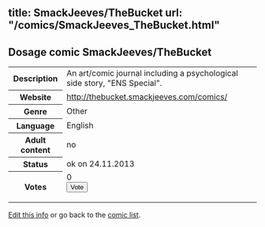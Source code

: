 title: SmackJeeves/TheBucket
url: "/comics/SmackJeeves_TheBucket.html"
---
Dosage comic SmackJeeves/TheBucket
-----------------------------------------

<p id="msg"></p>
<script type="text/javascript">
if (window.location.search === '?edit_info_mail=sent_ok') {
  var elem = document.getElementById("msg");
  elem.innerHTML = 'Edited information sucessfully sent for review, which is usually done daily. Thanks!';
  elem.className = 'ok';
}
</script>
<table class="comicinfo">
<tr>
<th>Description</th><td>An art/comic journal including a psychological side story, &quot;ENS Special&quot;.</td>
</tr>
<tr>
<th>Website</th><td><a href="http://thebucket.smackjeeves.com/comics/">http://thebucket.smackjeeves.com/comics/</a></td>
</tr>
<tr>
<th>Genre</th><td>Other</td>
</tr>
<tr>
<th>Language</th><td>English</td>
</tr>
<tr>
<th>Adult content</th><td>no</td>
</tr>
<tr>
<th>Status</th><td>ok on 24.11.2013</td>
</tr>
<tr>
<th>Votes</th><td>0
<form action="http://gaecounter.appspot.com/count/" method="POST">
<input name="name" type="hidden" value="SmackJeeves_TheBucket"/>
<input name="uid" type="hidden" id="voteuid" value=""/>
<input type="submit" value="Vote"/>
</form>
</td>
</tr>
</table>
<script type="text/javascript">
var ua = navigator.userAgent;
document.getElementById("voteuid").value = ua.replace(/[^a-zA-Z0-9\._:]/g , "_");;
</script>

[Edit this info](SmackJeeves_TheBucket_edit.html) or go back to the [comic list](../comic-index.html).
